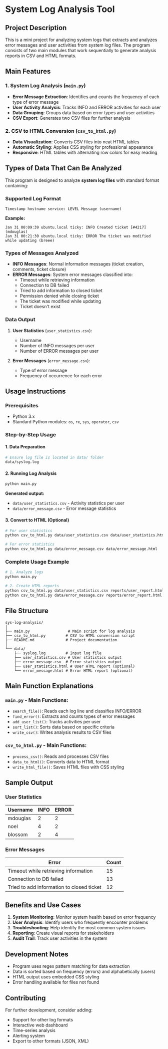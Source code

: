 # System Log Analysis Tool

## Project Description

This is a mini project for analyzing system logs that extracts and analyzes error messages and user activities from system log files. The program consists of two main modules that work sequentially to generate analysis reports in CSV and HTML formats.

## Main Features

### 1. System Log Analysis (`main.py`)
- **Error Message Extraction**: Identifies and counts the frequency of each type of error message
- **User Activity Analysis**: Tracks INFO and ERROR activities for each user
- **Data Grouping**: Groups data based on error types and user activities
- **CSV Export**: Generates two CSV files for further analysis

### 2. CSV to HTML Conversion (`csv_to_html.py`)
- **Data Visualization**: Converts CSV files into neat HTML tables
- **Automatic Styling**: Applies CSS styling for professional appearance
- **Responsive**: HTML tables with alternating row colors for easy reading

## Types of Data That Can Be Analyzed

This program is designed to analyze **system log files** with standard format containing:

### Supported Log Format
```
Timestamp hostname service: LEVEL Message (username)
```

**Example:**
```
Jan 31 00:09:39 ubuntu.local ticky: INFO Created ticket [#4217] (mdouglas)
Jan 31 00:21:30 ubuntu.local ticky: ERROR The ticket was modified while updating (breee)
```

### Types of Messages Analyzed
- **INFO Messages**: Normal information messages (ticket creation, comments, ticket closure)
- **ERROR Messages**: System error messages classified into:
  - Timeout while retrieving information
  - Connection to DB failed
  - Tried to add information to closed ticket
  - Permission denied while closing ticket
  - The ticket was modified while updating
  - Ticket doesn't exist

### Data Output
1. **User Statistics** (`user_statistics.csv`):
   - Username
   - Number of INFO messages per user
   - Number of ERROR messages per user

2. **Error Messages** (`error_message.csv`):
   - Type of error message
   - Frequency of occurrence for each error

## Usage Instructions

### Prerequisites
- Python 3.x
- Standard Python modules: `os`, `re`, `sys`, `operator`, `csv`

### Step-by-Step Usage

#### 1. Data Preparation
```bash
# Ensure log file is located in data/ folder
data/syslog.log
```

#### 2. Running Log Analysis
```bash
python main.py
```

**Generated output:**
- `data/user_statistics.csv` - Activity statistics per user
- `data/error_message.csv` - Error message statistics

#### 3. Convert to HTML (Optional)
```bash
# For user statistics
python csv_to_html.py data/user_statistics.csv data/user_statistics.html

# For error statistics
python csv_to_html.py data/error_message.csv data/error_message.html
```

### Complete Usage Example
```bash
# 1. Analyze logs
python main.py

# 2. Create HTML reports
python csv_to_html.py data/user_statistics.csv reports/user_report.html
python csv_to_html.py data/error_message.csv reports/error_report.html
```

## File Structure

```
sys-log-analysis/
│
├── main.py                 # Main script for log analysis
├── csv_to_html.py         # CSV to HTML conversion script
├── README.md              # Project documentation
│
└── data/
    ├── syslog.log         # Input log file
    ├── user_statistics.csv # User statistics output
    ├── error_message.csv  # Error statistics output
    ├── user_statistics.html # User HTML report (optional)
    └── error_message.html # Error HTML report (optional)
```

## Main Function Explanations

### `main.py` - Main Functions:
- `search_file()`: Reads each log line and classifies INFO/ERROR
- `find_error()`: Extracts and counts types of error messages
- `add_user_list()`: Tracks activities per user
- `sort_list()`: Sorts data based on specific criteria
- `write_csv()`: Writes analysis results to CSV files

### `csv_to_html.py` - Main Functions:
- `process_csv()`: Reads and processes CSV files
- `data_to_html()`: Converts data to HTML format
- `write_html_file()`: Saves HTML files with CSS styling

## Sample Output

### User Statistics
| Username | INFO | ERROR |
|----------|------|-------|
| mdouglas | 2    | 2     |
| noel     | 4    | 2     |
| blossom  | 2    | 4     |

### Error Messages
| Error | Count |
|-------|-------|
| Timeout while retrieving information | 15 |
| Connection to DB failed | 13 |
| Tried to add information to closed ticket | 12 |

## Benefits and Use Cases

1. **System Monitoring**: Monitor system health based on error frequency
2. **User Analysis**: Identify users who frequently encounter problems
3. **Troubleshooting**: Help identify the most common system issues
4. **Reporting**: Create visual reports for stakeholders
5. **Audit Trail**: Track user activities in the system

## Development Notes

- Program uses regex pattern matching for data extraction
- Data is sorted based on frequency (errors) and alphabetically (users)
- HTML output uses embedded CSS styling
- Error handling available for files not found

## Contributing

For further development, consider adding:
- Support for other log formats
- Interactive web dashboard
- Time-series analysis
- Alerting system
- Export to other formats (JSON, XML)

